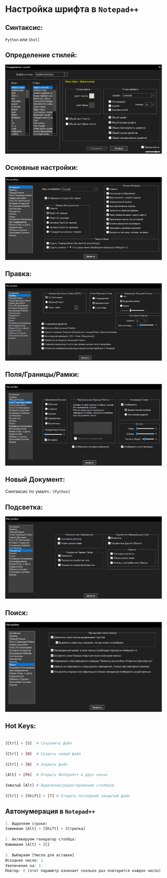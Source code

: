 # Настройка шрифта в `Notepad++`

## Синтаксис:

`Python` или `Shell`

## Определение стилей:
![Screenshot](6_Notepad.png)




## Основные настройки:
![Screenshot](1_Notepad.png)

## Правка:
![Screenshot](2_Notepad.png)

## Поля/Границы/Рамки:
![Screenshot](3_Notepad.png)

## Новый Документ:

Синтаксис по умалч.: `[Python]`

## Подсветка:
![Screenshot](4_Notepad.png)

## Поиск:
![Screenshot](5_Notepad.png)

## Hot Keys:
```php

[Ctrl] + [S]  # Сохранить файл

[Ctrl] + [N]  # Создать новый файл

[Ctrl] + [W]  # Закрыть файл

[Alt] + [F6]  # Открыть Notepad++ в двух окнах

Зажатый [Alt] # Выделение/редактирование столбцов

[Ctrl] + [Shift] + [T] # Открыть последний закрытый файл

```


## Автонумерация в `Notepad++`

```php
1. Выделяем строки:
Зажимаем [Alt] + [Shift] + [Стрелка]

2. Активируем генератор столбца:
Нажимаем [Alt] + [C]

3. Выбираем [Числа для вставки]
Исходное число: 1
Увеличение на: 1
Повтор: 0 (этот параметр означает сколько раз повторится каждое число)
```



